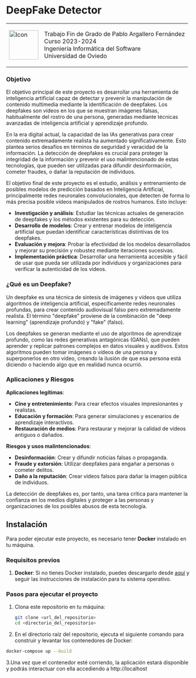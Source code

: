 # DeepFake Detector

<table>
  <tr>
    <td><img src="https://github.com/user-attachments/assets/fcd8b946-2d97-46ff-8c02-81da5be11414" alt="Icon" width="80" height="80"></td>
    <td>
      <p>Trabajo Fin de Grado de Pablo Argallero Fernández<br>
      Curso 2023-2024<br>
      Ingeniería Informática del Software<br>
      Universidad de Oviedo</p>
    </td>
  </tr>
</table>

### Objetivo

El objetivo principal de este proyecto es desarrollar una herramienta de inteligencia artificial capaz de detectar y prevenir la manipulación de contenido multimedia mediante la identificación de deepfakes. Los deepfakes son vídeos en los que se muestran imágenes falsas, habitualmente del rostro de una persona, generadas mediante técnicas avanzadas de inteligencia artificial y aprendizaje profundo.

En la era digital actual, la capacidad de las IAs generativas para crear contenido extremadamente realista ha aumentado significativamente. Esto plantea serios desafíos en términos de seguridad y veracidad de la información. La detección de deepfakes es crucial para proteger la integridad de la información y prevenir el uso malintencionado de estas tecnologías, que pueden ser utilizadas para difundir desinformación, cometer fraudes, o dañar la reputación de individuos.

El objetivo final de este proyecto es el estudio, análisis y entrenamiento de posibles modelos de predicción basados en Inteligencia Artificial, principalmente redes neuronales convolucionales, que detecten de forma lo más precisa posible vídeos manipulados de rostros humanos. Esto incluye:

- **Investigación y análisis**: Estudiar las técnicas actuales de generación de deepfakes y los métodos existentes para su detección.
- **Desarrollo de modelos**: Crear y entrenar modelos de inteligencia artificial que puedan identificar características distintivas de los deepfakes.
- **Evaluación y mejora**: Probar la efectividad de los modelos desarrollados y mejorar su precisión y robustez mediante iteraciones sucesivas.
- **Implementación práctica**: Desarrollar una herramienta accesible y fácil de usar que pueda ser utilizada por individuos y organizaciones para verificar la autenticidad de los vídeos.

### ¿Qué es un Deepfake?

Un deepfake es una técnica de síntesis de imágenes y vídeos que utiliza algoritmos de inteligencia artificial, específicamente redes neuronales profundas, para crear contenido audiovisual falso pero extremadamente realista. El término "deepfake" proviene de la combinación de "deep learning" (aprendizaje profundo) y "fake" (falso).

Los deepfakes se generan mediante el uso de algoritmos de aprendizaje profundo, como las redes generativas antagónicas (GANs), que pueden aprender y replicar patrones complejos en datos visuales y auditivos. Estos algoritmos pueden tomar imágenes o vídeos de una persona y superponerlos en otro vídeo, creando la ilusión de que esa persona está diciendo o haciendo algo que en realidad nunca ocurrió.

### Aplicaciones y Riesgos

**Aplicaciones legítimas**:
- **Cine y entretenimiento**: Para crear efectos visuales impresionantes y realistas.
- **Educación y formación**: Para generar simulaciones y escenarios de aprendizaje interactivos.
- **Restauración de medios**: Para restaurar y mejorar la calidad de vídeos antiguos o dañados.

**Riesgos y usos malintencionados**:
- **Desinformación**: Crear y difundir noticias falsas o propaganda.
- **Fraude y extorsión**: Utilizar deepfakes para engañar a personas o cometer delitos.
- **Daño a la reputación**: Crear vídeos falsos para dañar la imagen pública de individuos.

La detección de deepfakes es, por tanto, una tarea crítica para mantener la confianza en los medios digitales y proteger a las personas y organizaciones de los posibles abusos de esta tecnología.

## Instalación

Para poder ejecutar este proyecto, es necesario tener **Docker** instalado en tu máquina.

### Requisitos previos

1. **Docker**: Si no tienes Docker instalado, puedes descargarlo desde [aquí](https://www.docker.com/get-started) y seguir las instrucciones de instalación para tu sistema operativo.

### Pasos para ejecutar el proyecto

1. Clona este repositorio en tu máquina:
   ```bash
   git clone <url_del_repositorio>
   cd <directorio_del_repositorio>
   ```
2. En el directorio raíz del repositorio, ejecuta el siguiente comando para construir y levantar los contenedores de Docker:
  ```bash
  docker-compose up --build
  ```
3.Una vez que el contenedor esté corriendo, la aplicación estará disponible y podrás interactuar con ella accediendo a http://localhost





